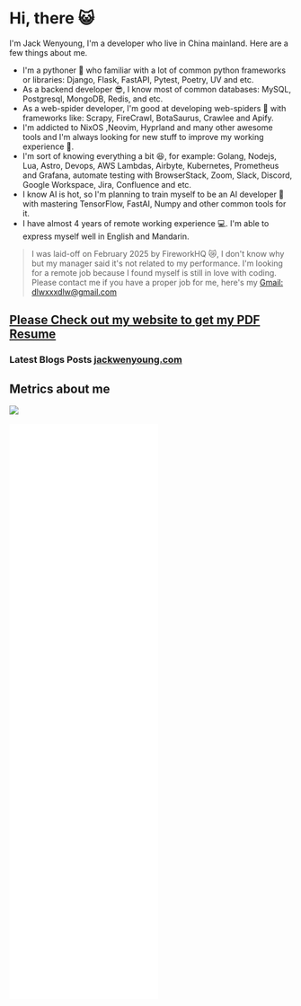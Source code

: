 # Hi, there 😺

I'm Jack Wenyoung, I'm a developer who live in China mainland. Here are a few
things about me.

- I'm a pythoner 🐍 who familiar with a lot of common python frameworks or
  libraries: Django, Flask, FastAPI, Pytest, Poetry, UV and etc.
- As a backend developer 😎, I know most of common databases: MySQL, Postgresql,
  MongoDB, Redis, and etc.
- As a web-spider developer, I'm good at developing web-spiders 👾 with
  frameworks like: Scrapy, FireCrawl, BotaSaurus, Crawlee and Apify.
- I'm addicted to NixOS ,Neovim, Hyprland and many other awesome tools and I'm
  always looking for new stuff to improve my working experience 🚀.
- I'm sort of knowing everything a bit 😆, for example: Golang, Nodejs, Lua,
  Astro, Devops, AWS Lambdas, Airbyte, Kubernetes, Prometheus and Grafana,
  automate testing with BrowserStack, Zoom, Slack, Discord, Google Workspace,
  Jira, Confluence and etc.
- I know AI is hot, so I'm planning to train myself to be an AI developer 🤖
  with mastering TensorFlow, FastAI, Numpy and other common tools for it.
- I have almost 4 years of remote working experience 💻. I'm able to express
  myself well in English and Mandarin.

> I was laid-off on February 2025 by FireworkHQ 😿, I don't know why but my
> manager said it's not related to my performance. I'm looking for a remote job
> because I found myself is still in love with coding. Please contact me if you
> have a proper job for me, here's my
> [Gmail: dlwxxxdlw@gmail.com](mailto:dlwxxxdlw@gmail.com)

## [Please Check out my website to get my PDF Resume](https://jackwenyoung.com)

### Latest Blogs Posts [jackwenyoung.com](https://jackwenyoung.com)

<!-- BLOG-POST-LIST:START -->
<!-- BLOG-POST-LIST:END -->

## Metrics about me

<picture>
  <source
    srcset="https://github-readme-stats.vercel.app/api?username=JackTheMico&show_icons=true&theme=catppuccin_mocha"
    media="(prefers-color-scheme: dark)"
  />
  <source
    srcset="https://github-readme-stats.vercel.app/api?username=JackTheMico&show_icons=true&theme=ambient_gradient"
    media="(prefers-color-scheme: light), (prefers-color-scheme: no-preference)"
  />
  <img src="https://github-readme-stats.vercel.app/api?username=JackTheMico&show_icons=true" />
</picture>

![Metrics](./github-metrics.svg)
